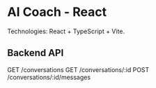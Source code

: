 # AI Coach - React

Technologies: React + TypeScript + Vite.

## Backend API

GET /conversations
GET /conversations/:id
POST /conversations/:id/messages
